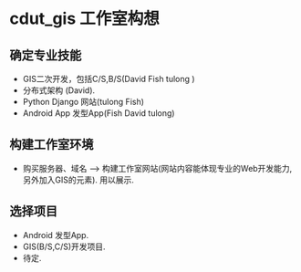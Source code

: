 # cdut_gis 工作室构想
## 确定专业技能
* GIS二次开发，包括C/S,B/S(David Fish tulong )
* 分布式架构 (David).
* Python Django 网站(tulong Fish)
* Android App 发型App(Fish David tulong)

## 构建工作室环境
* 购买服务器、域名 --> 构建工作室网站(网站内容能体现专业的Web开发能力,另外加入GIS的元素). 用以展示. 

## 选择项目
* Android 发型App.
* GIS(B/S,C/S)开发项目.
* 待定.
